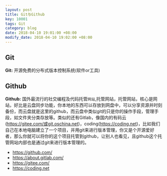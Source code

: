```yaml
---
layout: post
title: Git与Github
key: 10001
tags: Git
category: blog
date: 2018-04-10 19:01:00 +08:00
modify_date: 2018-04-10 19:02:00 +08:00
---
```


## **Git**

**Git:** 开源免费的分布式版本控制系统(软件or工具)

## **Github**

**Github:** 国外最流行的社交编程及代码托管`网站`,托管网站，托管网站，核心是网站，好比是云盘同步功能，你本地的东西可以存放到网盘中，可以分享资源并时刻备份，而云盘就是这里的github，而云盘中类似git的只是你的操作手段，管理手段，如文件夹分类存放等。类似的还有Gitlab，像国内的有码云(https://gitee.com/或git.oschina.net)，coding(https://coding.net)，比如我们自己在本地电脑建立了一个项目，并用git来进行版本管理，你又是个开源爱好者，那么你就可以将你的这个项目托管到github，让别人也看见，且github这个托管网站内部也是通过git来进行版本管理的。

- https://github.com/
- https://about.gitlab.com/
- https://gitee.com/
- https://coding.net
